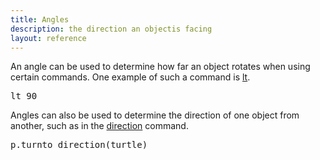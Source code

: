 ```yaml
---
title: Angles
description: the direction an objectis facing
layout: reference
---
```


An angle can be used to determine how far an object rotates when using certain commands. One example of such a command is [lt](lt.html). 

<pre class="jumbo">
lt <span data-dfn="angle">90</span>
</pre>

Angles can also be used to determine the direction of one object from another, such as in the [direction](direction.html) command. 

<pre class="jumbo">
p.turnto <span data-dfn="returns and angle">direction(turtle)</span>
</pre>
